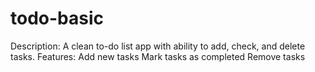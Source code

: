 # todo-basic
Description: A clean to-do list app with ability to add, check, and delete tasks.  Features:  Add new tasks  Mark tasks as completed  Remove tasks
